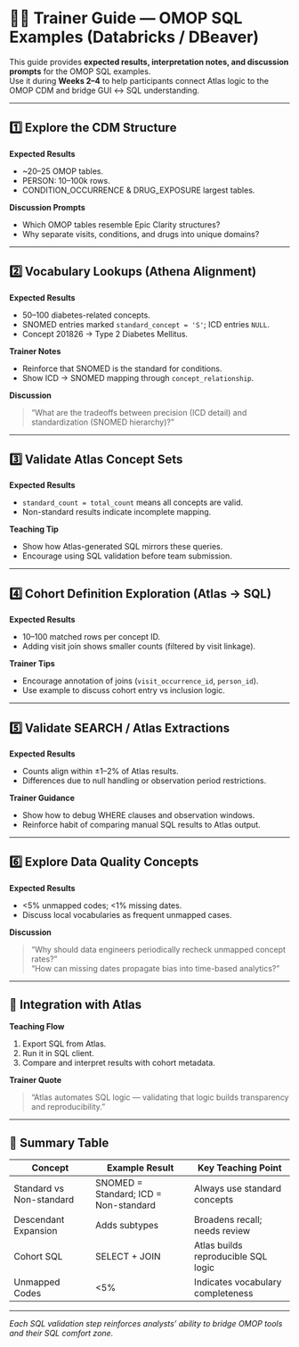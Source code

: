 # 🧑‍🏫 Trainer Guide — OMOP SQL Examples (Databricks / DBeaver)

This guide provides **expected results, interpretation notes, and discussion prompts** for the OMOP SQL examples.  
Use it during **Weeks 2–4** to help participants connect Atlas logic to the OMOP CDM and bridge GUI ↔ SQL understanding.

---

## 1️⃣ Explore the CDM Structure

**Expected Results**
- ~20–25 OMOP tables.  
- PERSON: 10–100k rows.  
- CONDITION_OCCURRENCE & DRUG_EXPOSURE largest tables.

**Discussion Prompts**
- Which OMOP tables resemble Epic Clarity structures?  
- Why separate visits, conditions, and drugs into unique domains?

---

## 2️⃣ Vocabulary Lookups (Athena Alignment)

**Expected Results**
- 50–100 diabetes-related concepts.  
- SNOMED entries marked `standard_concept = 'S'`; ICD entries `NULL`.  
- Concept 201826 → Type 2 Diabetes Mellitus.

**Trainer Notes**
- Reinforce that SNOMED is the standard for conditions.  
- Show ICD → SNOMED mapping through `concept_relationship`.

**Discussion**
> “What are the tradeoffs between precision (ICD detail) and standardization (SNOMED hierarchy)?”

---

## 3️⃣ Validate Atlas Concept Sets

**Expected Results**
- `standard_count = total_count` means all concepts are valid.  
- Non-standard results indicate incomplete mapping.

**Teaching Tip**
- Show how Atlas-generated SQL mirrors these queries.  
- Encourage using SQL validation before team submission.

---

## 4️⃣ Cohort Definition Exploration (Atlas → SQL)

**Expected Results**
- 10–100 matched rows per concept ID.  
- Adding visit join shows smaller counts (filtered by visit linkage).

**Trainer Tips**
- Encourage annotation of joins (`visit_occurrence_id`, `person_id`).  
- Use example to discuss cohort entry vs inclusion logic.

---

## 5️⃣ Validate SEARCH / Atlas Extractions

**Expected Results**
- Counts align within ±1–2% of Atlas results.  
- Differences due to null handling or observation period restrictions.

**Trainer Guidance**
- Show how to debug WHERE clauses and observation windows.  
- Reinforce habit of comparing manual SQL results to Atlas output.

---

## 6️⃣ Explore Data Quality Concepts

**Expected Results**
- <5% unmapped codes; <1% missing dates.  
- Discuss local vocabularies as frequent unmapped cases.

**Discussion**
> “Why should data engineers periodically recheck unmapped concept rates?”  
> “How can missing dates propagate bias into time-based analytics?”

---

## 🧩 Integration with Atlas

**Teaching Flow**
1. Export SQL from Atlas.  
2. Run it in SQL client.  
3. Compare and interpret results with cohort metadata.

**Trainer Quote**
> “Atlas automates SQL logic — validating that logic builds transparency and reproducibility.”

---

## 🧠 Summary Table

| Concept | Example Result | Key Teaching Point |
|----------|----------------|--------------------|
| Standard vs Non-standard | SNOMED = Standard; ICD = Non-standard | Always use standard concepts |
| Descendant Expansion | Adds subtypes | Broadens recall; needs review |
| Cohort SQL | SELECT + JOIN | Atlas builds reproducible SQL logic |
| Unmapped Codes | <5% | Indicates vocabulary completeness |

---

*Each SQL validation step reinforces analysts’ ability to bridge OMOP tools and their SQL comfort zone.*
